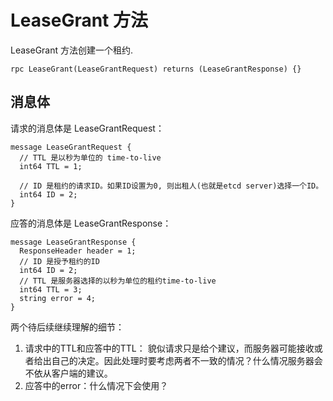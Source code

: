 # LeaseGrant 方法

LeaseGrant 方法创建一个租约.

```grpc
rpc LeaseGrant(LeaseGrantRequest) returns (LeaseGrantResponse) {}
```

## 消息体

请求的消息体是 LeaseGrantRequest：

```grpc
message LeaseGrantRequest {
  // TTL 是以秒为单位的 time-to-live
  int64 TTL = 1;

  // ID 是租约的请求ID。如果ID设置为0, 则出租人(也就是etcd server)选择一个ID。
  int64 ID = 2;
}
```

应答的消息体是 LeaseGrantResponse：

```grpc
message LeaseGrantResponse {
  ResponseHeader header = 1;
  // ID 是授予租约的ID
  int64 ID = 2;
  // TTL 是服务器选择的以秒为单位的租约time-to-live
  int64 TTL = 3;
  string error = 4;
}
```

两个待后续继续理解的细节：

1. 请求中的TTL和应答中的TTL： 貌似请求只是给个建议，而服务器可能接收或者给出自己的决定。因此处理时要考虑两者不一致的情况？什么情况服务器会不依从客户端的建议。
2. 应答中的error：什么情况下会使用？

